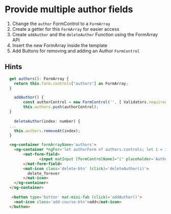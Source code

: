# Provide multiple author fields

1. Change the `author` FormControl to a `FormArray`
2. Create a getter for this `FormArray` for easier access
3. Create `addAuthor` and the `deleteAuthor` Function using the FormArray API
4. Insert the new FormArray inside the template
5. Add Buttons for removing and adding an Author `FormControl`

## Hints

```javascript
  get authors(): FormArray {
    return this.form.controls["authors"] as FormArray;
  }
```

```javascript
	addAuthor() {
        const authorControl = new FormControl('', [ Validators.required ])
        this.authors.push(authorControl);
  }
  
  	deleteAuthor(index: number) {
  ...
  	this.authors.removeAt(index);
  }
```

```html
  <ng-container formArrayName='authors'>
    <ng-container *ngFor='let authorForm of authors.controls; let i = index'>
        <mat-form-field>
               <input matInput [formControlName]="i" placeholder='Author' />
        </mat-form-field>
        <mat-icon class='delete-btn' (click)='deleteAuthor(i)'>
          delete_forever
        </mat-icon>
    </ng-container>
  </ng-container>
  
   <button type='button' mat-mini-fab (click)='addAuthor()'>
    <mat-icon class='add-course-btn'>add</mat-icon>
  </button>
```
